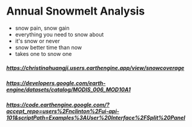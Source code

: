 # Annual Snowmelt Analysis
* snow pain, snow gain
* everything you need to snow about
* it's snow or never
* snow better time than now
* takes one to snow one
##### https://christinahuangji.users.earthengine.app/view/snowcoverage
##### https://developers.google.com/earth-engine/datasets/catalog/MODIS_006_MOD10A1
##### https://code.earthengine.google.com/?accept_repo=users%2Fnclinton%2Fui-api-101&scriptPath=Examples%3AUser%20Interface%2FSplit%20Panel
